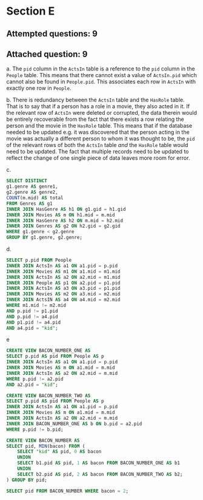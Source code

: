 # Section E
## Attempted questions: 9
## Attached question: 9

<div style="page-break-after: always;"></div>

a. The `pid` column in the `ActsIn` table is a reference to the `pid` column in the `People` table. This means that there cannot exist a value of `ActsIn.pid` which cannot also be found in `People.pid`. This associates each row in `ActsIn` with exactly one row in `People`.

b. There is redundancy between the `ActsIn` table and the `HasRole` table. That is to say that if a person has a role in a movie, they also acted in it. If the relevant row of `ActsIn` were deleted or corrupted, the data therein would be entirely recoverable from the fact that there exists a row relating the person and the movie in the `HasRole` table. This means that if the database needed to be updated e.g. it was discovered that the person acting in the movie was actually a different person to whom it was thought to be, the `pid` of the relevant rows of both the `ActsIn` table *and* the `HasRole` table would need to be updated. The fact that multiple records need to be updated to reflect the change of one single piece of data leaves more room for error.

c.
```sql
SELECT DISTINCT
g1.genre AS genre1,
g2.genre AS genre2,
COUNT(m.mid) AS total
FROM Genres AS g1
INNER JOIN HasGenre AS h1 ON g1.gid = h1.gid
INNER JOIN Movies AS m ON h1.mid = m.mid
INNER JOIN HasGenre AS h2 ON m.mid = h2.mid
INNER JOIN Genres AS g2 ON h2.gid = g2.gid
WHERE g1.genre < g2.genre
GROUP BY g1.genre, g2.genre;
```

d.
```sql
SELECT p.pid FROM People
INNER JOIN ActsIn AS a1 ON a1.pid = p.pid
INNER JOIN Movies AS m1 ON a1.mid = m1.mid
INNER JOIN ActsIn AS a2 ON a2.mid = m1.mid
INNER JOIN People AS p1 ON a2.pid = p1.pid
INNER JOIN ActsIn AS a3 ON a3.pid = p1.pid
INNER JOIN Movies AS m2 ON a3.mid = m2.mid
INNER JOIN ActsIN AS a4 ON a4.mid = m2.mid
WHERE m1.mid != m2.mid
AND p.pid != p1.pid
AND p.pid != a4.pid
AND p1.pid != a4.pid
AND a4.pid = "kid";
```

e
```sql
CREATE VIEW BACON_NUMBER_ONE AS
SELECT p.pid AS pid FROM People AS p
INNER JOIN ActsIn AS a1 ON a1.pid = p.pid
INNER JOIN Movies AS m ON a1.mid = m.mid
INNER JOIN ActsIn AS a2 ON a2.mid = m.mid
WHERE p.pid != a2.pid
AND a2.pid = "kid";

CREATE VIEW BACON_NUMBER_TWO AS
SELECT p.pid AS pid FROM People AS p
INNER JOIN ActsIn AS a1 ON a1.pid = p.pid
INNER JOIN Movies AS m ON a1.mid = m.mid
INNER JOIN ActsIn AS a2 ON a2.mid = m.mid
INNER JOIN BACON_NUMBER_ONE AS b ON b.pid = a2.pid
WHERE p.pid != b.pid;

CREATE VIEW BACON_NUMBER AS
SELECT pid, MIN(bacon) FROM (
	SELECT "kid" AS pid, 0 AS bacon
	UNION
	SELECT b1.pid AS pid, 1 AS bacon FROM BACON_NUMBER_ONE AS b1
	UNION
	SELECT b2.pid AS pid, 2 AS bacon FROM BACON_NUMBER_TWO AS b2;
) GROUP BY pid;

SELECT pid FROM BACON_NUMBER WHERE bacon = 2;
```
